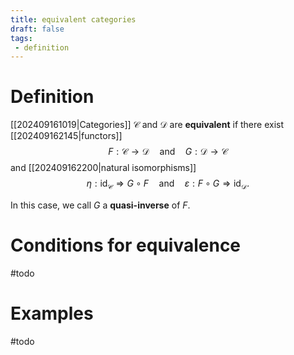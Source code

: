 ```yaml
---
title: equivalent categories
draft: false
tags:
 - definition
---
```

# Definition
[[202409161019|Categories]] $\mathcal{C}$ and $\mathcal{D}$ are **equivalent** if there exist [[202409162145|functors]] 
$$
F:\mathcal{C} \longrightarrow \mathcal{D}
\quad \text{and} \quad G: \mathcal{D} \longrightarrow \mathcal{C}$$
and [[202409162200|natural isomorphisms]] 
$$
\eta: \text{id}_\mathcal{C} \Longrightarrow G \circ F \quad \text{and} \quad \varepsilon:F \circ G \Longrightarrow \text{id}_\mathcal{D}.
$$

In this case, we call $G$ a **quasi-inverse** of $F$. 

# Conditions for equivalence
#todo 

# Examples
#todo